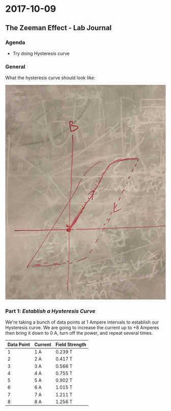 # 2017-10-09

## The Zeeman Effect - Lab Journal

### Agenda

- Try doing Hysteresis curve

### General

What the hysteresis curve should look like:

![Eva's drawing of hysteresis curve](https://raw.githubusercontent.com/JonNRb/physics506/master/IMG_0734.jpeg)

### Part 1: _Establish a Hysteresis Curve_

We're taking a bunch of data points at 1 Ampere intervals to establish our Hysteresis curve. We are going to increase the current up to +8 Amperes then bring it down to 0 A, turn off the power, and repeat several times.

Data Point | Current | Field Strength
---------- | ------- | --------------
1          | 1 A     | 0.239 T
2          | 2 A     | 0.417 T
3          | 3 A     | 0.566 T
4          | 4 A     | 0.755 T
5          | 5 A     | 0.902 T
6          | 6 A     | 1.015 T
7          | 7 A     | 1.211 T
8          | 8 A     | 1.256 T
